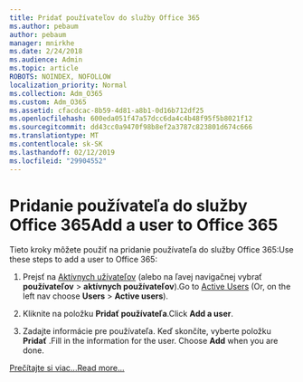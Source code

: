 ```yaml
---
title: Pridať používateľov do služby Office 365
ms.author: pebaum
author: pebaum
manager: mnirkhe
ms.date: 2/24/2018
ms.audience: Admin
ms.topic: article
ROBOTS: NOINDEX, NOFOLLOW
localization_priority: Normal
ms.collection: Adm_O365
ms.custom: Adm_O365
ms.assetid: cfacdcac-8b59-4d81-a8b1-0d16b712df25
ms.openlocfilehash: 600eda051f47a57dcc6da4c4b48f95f5b8021f12
ms.sourcegitcommit: dd43cc0a9470f98b8ef2a3787c823801d674c666
ms.translationtype: MT
ms.contentlocale: sk-SK
ms.lasthandoff: 02/12/2019
ms.locfileid: "29904552"
---
```

# <a name="add-a-user-to-office-365"></a><span data-ttu-id="4a5c9-102">Pridanie používateľa do služby Office 365</span><span class="sxs-lookup"><span data-stu-id="4a5c9-102">Add a user to Office 365</span></span>

<span data-ttu-id="4a5c9-103">Tieto kroky môžete použiť na pridanie používateľa do služby Office 365:</span><span class="sxs-lookup"><span data-stu-id="4a5c9-103">Use these steps to add a user to Office 365:</span></span>
  
1. <span data-ttu-id="4a5c9-104">Prejsť na [Aktívnych užívateľov](https://admin.microsoft.com/Adminportal/Home?source=applauncher#/users) (alebo na ľavej navigačnej vybrať **používateľov** \> **aktívnych používateľov**).</span><span class="sxs-lookup"><span data-stu-id="4a5c9-104">Go to [Active Users](https://admin.microsoft.com/Adminportal/Home?source=applauncher#/users) (Or, on the left nav choose **Users** \> **Active users**).</span></span>
    
2. <span data-ttu-id="4a5c9-105">Kliknite na položku **Pridať používateľa**.</span><span class="sxs-lookup"><span data-stu-id="4a5c9-105">Click **Add a user**.</span></span>
    
3. <span data-ttu-id="4a5c9-p101">Zadajte informácie pre používateľa. Keď skončíte, vyberte položku **Pridať** .</span><span class="sxs-lookup"><span data-stu-id="4a5c9-p101">Fill in the information for the user. Choose **Add** when you are done.</span></span> 
    
[<span data-ttu-id="4a5c9-108">Prečítajte si viac...</span><span class="sxs-lookup"><span data-stu-id="4a5c9-108">Read more...</span></span>](https://support.office.com/article/1970f7d6-03b5-442f-b385-5880b9c256ec)
  

